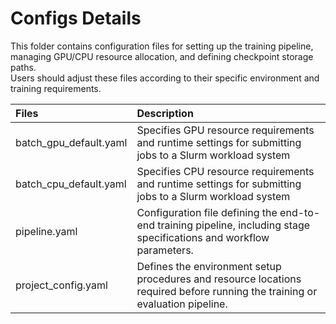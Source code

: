 # Configs Details

This folder contains configuration files for setting up the training pipeline, managing GPU/CPU resource allocation, and defining checkpoint storage paths.  
Users should adjust these files according to their specific environment and training requirements.



|Files| Description|
|:----|:-----------|
|batch_gpu_default.yaml| Specifies GPU resource requirements and runtime settings for submitting jobs to a Slurm workload system|
|batch_cpu_default.yaml| Specifies CPU resource requirements and runtime settings for submitting jobs to a Slurm workload system|
|pipeline.yaml| Configuration file defining the end-to-end training pipeline, including stage specifications and workflow parameters.|
|project_config.yaml| Defines the environment setup procedures and resource locations required before running the training or evaluation pipeline.|






